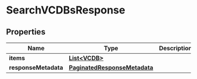 

# SearchVCDBsResponse


## Properties

Name | Type | Description | Notes
------------ | ------------- | ------------- | -------------
**items** | [**List&lt;VCDB&gt;**](VCDB.md) |  |  [optional]
**responseMetadata** | [**PaginatedResponseMetadata**](PaginatedResponseMetadata.md) |  |  [optional]



